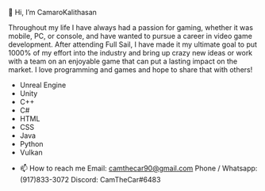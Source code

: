 👋 Hi, I’m CamaroKalithasan

Throughout my life I have always had a passion for gaming, whether it was mobile, PC, or console, and have wanted to pursue a career in video game development.
After attending Full Sail, I have made it my ultimate goal to put 1000% of my effort into the industry and bring up crazy new ideas or work with a team 
on an enjoyable game that can put a lasting impact on the market. I love programming and games and hope to share that with others!
* Unreal Engine
* Unity
* C++
* C#
* HTML
* CSS
* Java
* Python
* Vulkan
- 📫 How to reach me 
Email: camthecar90@gmail.com
Phone / Whatsapp: (917)833-3072
Discord: CamTheCar#6483
